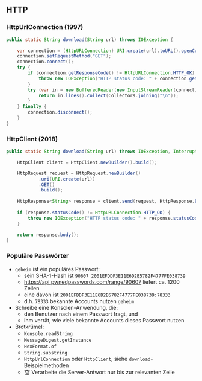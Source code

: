 ## HTTP

### HttpUrlConnection (1997)

```java
public static String download(String url) throws IOException {

    var connection = (HttpURLConnection) URI.create(url).toURL().openConnection();
    connection.setRequestMethod("GET");
    connection.connect();
    try {
        if (connection.getResponseCode() != HttpURLConnection.HTTP_OK) {
            throw new IOException("HTTP status code: " + connection.getResponseCode());
        }
        try (var in = new BufferedReader(new InputStreamReader(connection.getInputStream()))) {
            return in.lines().collect(Collectors.joining("\n"));
        }
    } finally {
        connection.disconnect();
    }
}
```

### HttpClient (2018)

```java
public static String download(String url) throws IOException, InterruptedException {

    HttpClient client = HttpClient.newBuilder().build();

    HttpRequest request = HttpRequest.newBuilder()
            .uri(URI.create(url))
            .GET()
            .build();
                                                                               // .ofBytes()
    HttpResponse<String> response = client.send(request, HttpResponse.BodyHandlers.ofString());
                                                                               // .ofLines()
    if (response.statusCode() != HttpURLConnection.HTTP_OK) {
        throw new IOException("HTTP status code: " + response.statusCode());
    }

    return response.body();
}
```

### Populäre Passwörter

- `geheim` ist ein populäres Passwort:
  - sein SHA-1-Hash ist `90607 2001EFDDF3E11E6D2B5782F4777FE038739`
  - https://api.pwnedpasswords.com/range/90607 liefert ca. 1200 Zeilen
  - eine davon ist `2001EFDDF3E11E6D2B5782F4777FE038739:78333`
  - d.h. `78333` bekannte Accounts nutzen `geheim`
- Schreibe eine Konsolen-Anwendung, die:
  - den Benutzer nach einem Passwort fragt, und
  - ihm verrät, wie viele bekannte Accounts dieses Passwort nutzen
- Brotkrümel:
  - `Konsole.readString`
  - `MessageDigest.getInstance`
  - `HexFormat.of`
  - `String.substring`
  - `HttpUrlConnection` oder `HttpClient`, siehe `download`-Beispielmethoden
  - 🏆 Verarbeite die Server-Antwort nur bis zur relevanten Zeile
